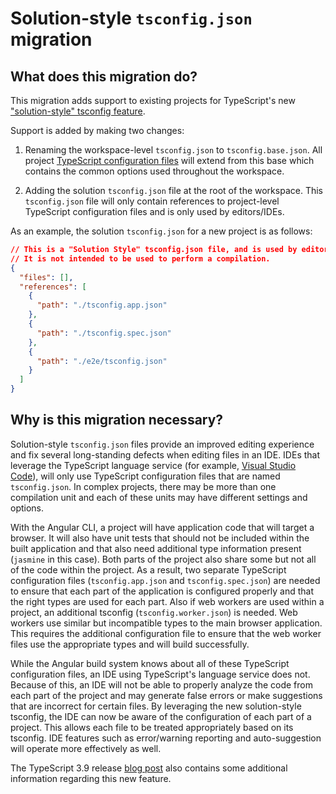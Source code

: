 # Solution-style `tsconfig.json` migration

## What does this migration do?

This migration adds support to existing projects for TypeScript's new ["solution-style" tsconfig feature](https://devblogs.microsoft.com/typescript/announcing-typescript-3-9/#solution-style-tsconfig).

Support is added by making two changes:
1. Renaming the workspace-level `tsconfig.json` to `tsconfig.base.json`.
All project [TypeScript configuration files](guide/typescript-configuration) will extend from this base which contains the common options used throughout the workspace.

2. Adding the solution `tsconfig.json` file at the root of the workspace.
This `tsconfig.json` file will only contain references to project-level TypeScript configuration files and is only used by editors/IDEs.

As an example, the solution `tsconfig.json` for a new project is as follows:
```json
// This is a "Solution Style" tsconfig.json file, and is used by editors and TypeScript’s language server to improve development experience.
// It is not intended to be used to perform a compilation.
{
  "files": [],
  "references": [
    {
      "path": "./tsconfig.app.json"
    },
    {
      "path": "./tsconfig.spec.json"
    },
    {
      "path": "./e2e/tsconfig.json"
    }
  ]
}
```

## Why is this migration necessary?

Solution-style `tsconfig.json` files provide an improved editing experience and fix several long-standing defects when editing files in an IDE.
IDEs that leverage the TypeScript language service (for example, [Visual Studio Code](https://code.visualstudio.com)), will only use TypeScript configuration files that are named `tsconfig.json`.
In complex projects, there may be more than one compilation unit and each of these units may have different settings and options.

With the Angular CLI, a project will have application code that will target a browser.
It will also have unit tests that should not be included within the built application and that also need additional type information present (`jasmine` in this case).
Both parts of the project also share some but not all of the code within the project.
As a result, two separate TypeScript configuration files (`tsconfig.app.json` and `tsconfig.spec.json`) are needed to ensure that each part of the application is configured properly and that the right types are used for each part.
Also if web workers are used within a project, an additional tsconfig (`tsconfig.worker.json`) is needed.
Web workers use similar but incompatible types to the main browser application.
This requires the additional configuration file to ensure that the web worker files use the appropriate types and will build successfully.

While the Angular build system knows about all of these TypeScript configuration files, an IDE using TypeScript's language service does not.
Because of this, an IDE will not be able to properly analyze the code from each part of the project and may generate false errors or make suggestions that are incorrect for certain files.
By leveraging the new solution-style tsconfig, the IDE can now be aware of the configuration of each part of a project.
This allows each file to be treated appropriately based on its tsconfig.
IDE features such as error/warning reporting and auto-suggestion will operate more effectively as well.

The TypeScript 3.9 release [blog post](https://devblogs.microsoft.com/typescript/announcing-typescript-3-9/#solution-style-tsconfig) also contains some additional information regarding this new feature.
